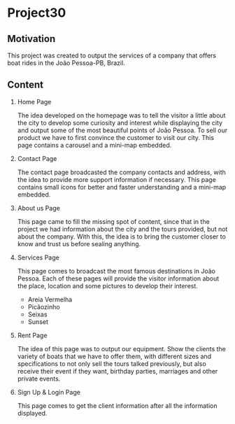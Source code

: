 # Project30 

## Motivation
This project was created to output the services of a company that offers boat rides in the João Pessoa-PB, Brazil.

## Content

1. Home Page

    The idea developed on the homepage was to tell the visitor a little about the city to develop some curiosity and interest while displaying the city and output some of the most beautiful points of João Pessoa. To sell our product we have to first convince the customer to visit our city. This page contains a carousel and a mini-map embedded.

2. Contact Page

    The contact page broadcasted the company contacts and address, with the idea to provide more support information if necessary. This page contains small icons for better and faster understanding and a mini-map embedded.

3. About us Page

    This page came to fill the missing spot of content, since that in the project we had information about the city and the tours provided, but not about the company. With this, the idea is to bring the customer closer to know and trust us before sealing anything.

4. Services Page

    This page comes to broadcast the most famous destinations in João Pessoa. Each of these pages will provide the visitor information about the place, location and some pictures to develop their interest.

    - Areia Vermelha
    - Picãozinho
    - Seixas
    - Sunset

5. Rent Page

    The idea of this page was to output our equipment. Show the clients the variety of boats that we have to offer them, with different sizes and specifications to not only sell the tours talked previously, but also receive their event if they want, birthday parties, marriages and other private events.

6. Sign Up & Login Page

    This page comes to get the client information after all the information displayed.
    

 
